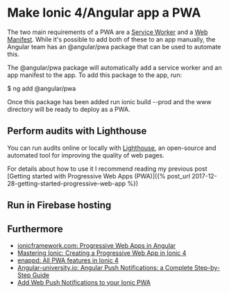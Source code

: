# Make Ionic 4/Angular app a PWA
The two main requirements of a PWA are a [Service Worker](https://developers.google.com/web/fundamentals/primers/service-workers/) and a [Web Manifest](https://developers.google.com/web/fundamentals/web-app-manifest/). While it's possible to add both of these to an app manually, the Angular team has an @angular/pwa package that can be used to automate this.

The @angular/pwa package will automatically add a service worker and an app manifest to the app. To add this package to the app, run:

$ ng add @angular/pwa

Once this package has been added run ionic build --prod and the www directory will be ready to deploy as a PWA.

## Perform audits with Lighthouse
You can run audits online or locally with [Lighthouse](https://developers.google.com/web/tools/lighthouse/), an open-source and automated tool for improving the quality of web pages.

For details about how to use it I recommend reading my previous post [Getting started with Progressive Web Apps (PWA)]({% post_url 2017-12-28-getting-started-progressive-web-app %})

## Run in Firebase hosting



## Furthermore

- [ionicframework.com: Progressive Web Apps in Angular](https://ionicframework.com/docs/angular/pwa#service-worker-configuration)
- [Mastering Ionic: Creating a Progressive Web App in Ionic 4](http://masteringionic.com/blog/2019-02-03-creating-a-progressive-web-app-in-ionic-4/)
- [enappd: All PWA features in Ionic 4](https://enappd.com/blog/pwa-features-in-ionic-4/102/)
- [Angular-university.io: Angular Push Notifications: a Complete Step-by-Step Guide](https://blog.angular-university.io/angular-push-notifications/)
- [Add Web Push Notifications to your Ionic PWA](https://medium.com/@david.dalbusco/add-web-push-notifications-to-your-ionic-pwa-358f6ec53c6f)